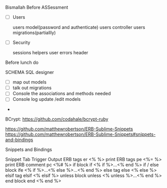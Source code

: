 
Bismallah
Before ASSessment
- [ ] Users

  users model(password and authenticate)
  users controller
  users migrations(partiallly)
- [ ] Security
  
  sessions
  helpers
    user
    errors
  header

Before lunch do

SCHEMA
  SQL designer
- [ ] map out models
- [ ] talk out migrations
- [ ] Console the associations and methods needed 
- [ ] Console log update /edit models
- 
  
  








BCrypt:
https://github.com/codahale/bcrypt-ruby



https://github.com/matthewrobertson/ERB-Sublime-Snippets
https://github.com/matthewrobertson/ERB-Sublime-Snippets#snippets-and-bindings

Snippets and Bindings

Snippet 	Tab Trigger 	Output
ERB tags 	er 	<% %>
print ERB tags 	pe 	<%= %>
print ERB comment 	pc 	<%# %>
if block 	if 	<% if %>...<% end %>
if / else block 	ife 	<% if %>...<% else %>...<% end %>
else tag 	else 	<% else %>
elsif tag 	elsif 	<% elsif %>
unless block 	unless 	<% unless %>...<% end %>
end block 	end 	<% end %>
